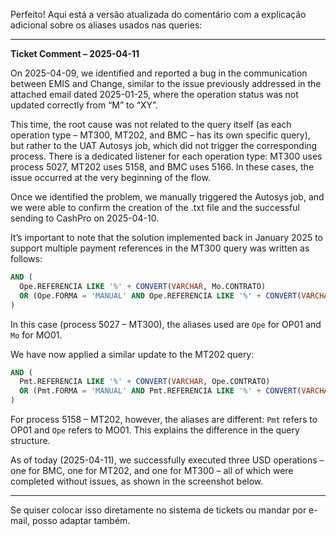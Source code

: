 Perfeito! Aqui está a versão atualizada do comentário com a explicação adicional sobre os aliases usados nas queries:

---

**Ticket Comment – 2025-04-11**

On 2025-04-09, we identified and reported a bug in the communication between EMIS and Change, similar to the issue previously addressed in the attached email dated 2025-01-25, where the operation status was not updated correctly from “M” to “XY”.

This time, the root cause was not related to the query itself (as each operation type – MT300, MT202, and BMC – has its own specific query), but rather to the UAT Autosys job, which did not trigger the corresponding process. There is a dedicated listener for each operation type: MT300 uses process 5027, MT202 uses 5158, and BMC uses 5166. In these cases, the issue occurred at the very beginning of the flow.

Once we identified the problem, we manually triggered the Autosys job, and we were able to confirm the creation of the .txt file and the successful sending to CashPro on 2025-04-10.

It’s important to note that the solution implemented back in January 2025 to support multiple payment references in the MT300 query was written as follows:

```sql
AND ( 
  Ope.REFERENCIA LIKE '%' + CONVERT(VARCHAR, Mo.CONTRATO)
  OR (Ope.FORMA = 'MANUAL' AND Ope.REFERENCIA LIKE '%' + CONVERT(VARCHAR, Mo.CONTRATO) + '%')
)
```

In this case (process 5027 – MT300), the aliases used are `Ope` for OP01 and `Mo` for MO01.

We have now applied a similar update to the MT202 query:

```sql
AND ( 
  Pmt.REFERENCIA LIKE '%' + CONVERT(VARCHAR, Ope.CONTRATO)
  OR (Pmt.FORMA = 'MANUAL' AND Pmt.REFERENCIA LIKE '%' + CONVERT(VARCHAR, Ope.CONTRATO) + '%')
)
```

For process 5158 – MT202, however, the aliases are different: `Pmt` refers to OP01 and `Ope` refers to MO01. This explains the difference in the query structure.

As of today (2025-04-11), we successfully executed three USD operations – one for BMC, one for MT202, and one for MT300 – all of which were completed without issues, as shown in the screenshot below.

---

Se quiser colocar isso diretamente no sistema de tickets ou mandar por e-mail, posso adaptar também.